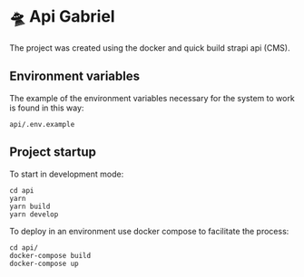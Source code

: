 # 🛸 Api Gabriel

The project was created using the docker and quick build strapi api (CMS).


## Environment variables

The example of the environment variables necessary for the system to work is found in this way:

```
api/.env.example
```

## Project startup

To start in development mode:

```
cd api
yarn
yarn build
yarn develop
```

To deploy in an environment use docker compose to facilitate the process:

```
cd api/
docker-compose build
docker-compose up
```